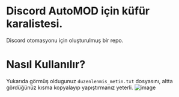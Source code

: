# Discord AutoMOD için küfür karalistesi.
Discord otomasyonu için oluşturulmuş bir repo.

# Nasıl Kullanılır?
Yukarıda görmüş oldugunuz `duzenlenmis_metin.txt` dosyasını,
altta gördüğünüz kısma kopyalayıp yapıştırmanız yeterli.
![image](https://github.com/LewisLosa/dc-kufur-karaliste/assets/95869100/f846ca8d-c840-4fe2-93a2-2650949e5309)
